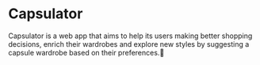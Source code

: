 # Capsulator
Capsulator is a web app that aims to help its users making better shopping decisions, enrich their wardrobes and explore new styles by suggesting a capsule wardrobe based on their preferences.👗
